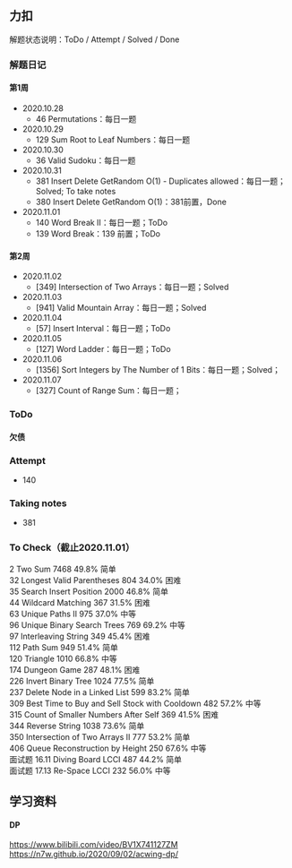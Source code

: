 ## 力扣
解题状态说明：ToDo / Attempt / Solved / Done  

### 解题日记
#### 第1周
- 2020.10.28
    - 46 Permutations：每日一题
- 2020.10.29
    - 129 Sum Root to Leaf Numbers：每日一题
- 2020.10.30
    - 36 Valid Sudoku：每日一题
- 2020.10.31
    - 381 Insert Delete GetRandom O(1) - Duplicates allowed：每日一题；Solved; To take notes
    - 380 Insert Delete GetRandom O(1)：381前置，Done
- 2020.11.01 
    - 140 Word Break II：每日一题；ToDo
    - 139 Word Break：139 前置；ToDo
#### 第2周  
- 2020.11.02
    - [349] Intersection of Two Arrays：每日一题；Solved
- 2020.11.03
    - [941] Valid Mountain Array：每日一题；Solved
- 2020.11.04
    - [57] Insert Interval：每日一题；ToDo
- 2020.11.05
    - [127] Word Ladder：每日一题；ToDo
- 2020.11.06
    - [1356] Sort Integers by The Number of 1 Bits：每日一题；Solved；        
- 2020.11.07
    - [327] Count of Range Sum：每日一题；
    
### ToDo
#### 欠债


### Attempt
- 140 

### Taking notes
- 381 

### To Check（截止2020.11.01）
2 Two Sum  	7468	49.8%	简单	 
32	Longest Valid Parentheses  	804	34.0%	困难		 
35	Search Insert Position  	2000	46.8%	简单		 
44	Wildcard Matching  	367	31.5%	困难		 
63	Unique Paths II  	975	37.0%	中等		 
96	Unique Binary Search Trees  	769	69.2%	中等		 
97	Interleaving String  	349	45.4%	困难		 
112	Path Sum  	949	51.4%	简单		 
120	Triangle  	1010	66.8%	中等		 
174	Dungeon Game  	287	48.1%	困难		 
226	Invert Binary Tree  	1024	77.5%	简单		 
237	Delete Node in a Linked List  	599	83.2%	简单		 
309	Best Time to Buy and Sell Stock with Cooldown  	482	57.2%	中等		 
315	Count of Smaller Numbers After Self  	369	41.5%	困难		 
344	Reverse String  	1038	73.6%	简单		 
350	Intersection of Two Arrays II  	777	53.2%	简单		 	  
406	Queue Reconstruction by Height  	250	67.6%	中等		 
面试题 16.11	Diving Board LCCI  	487	44.2%	简单		 
面试题 17.13	Re-Space LCCI  	232	56.0%	中等		 

## 学习资料
#### DP
https://www.bilibili.com/video/BV1X741127ZM
https://n7w.github.io/2020/09/02/acwing-dp/

